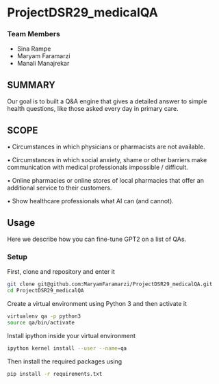 ###

# ProjectDSR29_medicalQA

### Team Members

- Sina Rampe
- Maryam Faramarzi
- Manali Manajrekar

## SUMMARY
Our goal is to built a Q&A engine that gives a detailed answer to simple health questions, like those asked every day in primary care. 

## SCOPE
• Circumstances in which physicians or pharmacists are not available.

• Circumstances in which social anxiety, shame or other barriers make communication with medical professionals impossible / difficult.

• Online pharmacies or online stores of local pharmacies that offer an additional service to their customers.

• Show healthcare professionals what AI can (and cannot).

## Usage

Here we describe how you can fine-tune GPT2 on a list of QAs.
### Setup

First, clone and repository and enter it

```bash
git clone git@github.com:MaryamFaramarzi/ProjectDSR29_medicalQA.git
cd ProjectDSR29_medicalQA
```

Create a virtual environment using Python 3 and then activate it

```bash
virtualenv qa -p python3 
source qa/bin/activate
```
Install ipython inside your virtual environment 
```bash
ipython kernel install --user --name=qa
```
Then install the required packages using
```bash
pip install -r requirements.txt
```
